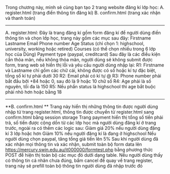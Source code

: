 Trong chương này, mình sẽ cùng bạn tạo 2 trang website đăng kí lớp học:
A. register.html (trang điền thông tin đăng kí)
B. confirm.html (trang xác nhận và thanh toán)

---

A. register.html:
Đây là trang đăng kí gồm form đăng kí để người dùng điền thông tin và chọn lớp học, trang này gồm các mục sau đây:
Firstname
Lastname
Email
Phone number
Age
Status (chỉ chọn 1: highschool, university, working hoặc retired)
Courses (có thể chọn nhiều trong 6 lớp học của Dũng)
Payment type (paypal, creditcard)
Sau đây là các điều kiện cần thỏa mãn, nếu không thỏa mãn, người dùng sẽ không submit được form, trang web sẽ hiển thị lỗi và yêu cầu người dùng nhập lại:
R1: Firstname và Lastname chỉ gồm các chữ cái, không được có số hoặc kí tự đặc biệt, tổng số kí tự phải dưới 30
R2: Email phải có kí tự @
R3: Phone number phải bắt đầu bởi +84 hoặc 0, sau đó là 9 hoặc 10 chữ số
R4: Age phải là số nguyên, tối đa là 150
R5: Nếu phần status là highschool thì age bắt buộc phải nhỏ hơn hoặc bằng 18

---

**B. confirm.html **
Trang này hiển thị những thông tin được người dùng nhập từ trang register.html, thông tin được chuyển từ register.html sang confirm.html bằng session storage
Trang payment hiển thị tổng số tiền phải trả, số tiền được cộng dồn từ các lớp học mà người dùng đăng kí ở trang trước, ngoài ra có thêm các logic sau:
Giảm giá 20% nếu người dùng đăng kí 3 lớp hoặc hơn
Giảm 10% nếu người đăng kí là đang ở highschool
Nếu người dùng chọn paypal, tăng tổng giá tiền lên 5%
Sau khi người dùng đã xác nhận mọi thông tin và xác nhận, submit toàn bộ form data lên https://mercury.swin.edu.au/it000000/formtest.php bằng phương thức POST để hiện thị toàn bộ các mục đó dưới dạng table.
Nếu người dùng thấy có thông tin cá nhân chưa đúng, bấm cancel để quay về trang register, trang này sẽ prefill toàn bộ thông tin người dùng đã nhập trước đó
